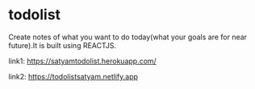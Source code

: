# todolist
 
  Create notes of what you want to do today(what your goals are for near future).It is built using REACTJS.
 
 link1:
  https://satyamtodolist.herokuapp.com/
  
 link2:
  https://todolistsatyam.netlify.app
  
